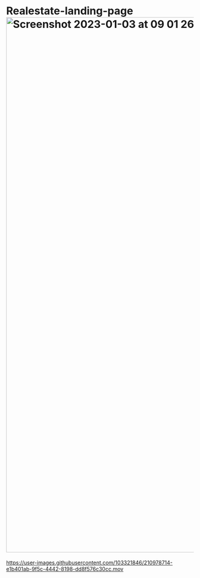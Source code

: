 # Realestate-landing-page<img width="1440" alt="Screenshot 2023-01-03 at 09 01 26" src="https://user-images.githubusercontent.com/103321846/210977732-5fba82aa-e2a2-4c3c-a7bd-9e1f8c4cfd6a.png">


https://user-images.githubusercontent.com/103321846/210978714-e1b401ab-9f5c-4442-8198-dd8f576c30cc.mov

